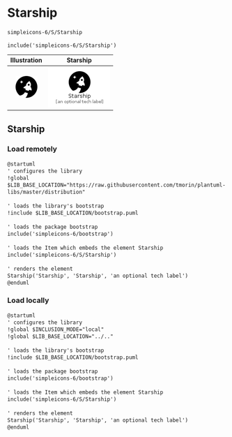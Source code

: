 # Starship


```text
simpleicons-6/S/Starship
```

```text
include('simpleicons-6/S/Starship')
```



| Illustration | Starship |
| :---: | :---: |
| ![illustration for Illustration](../../simpleicons-6/S/Starship.png) | ![illustration for Starship](../../simpleicons-6/S/Starship.Local.png) |




## Starship

### Load remotely
```plantuml
@startuml
' configures the library
!global $LIB_BASE_LOCATION="https://raw.githubusercontent.com/tmorin/plantuml-libs/master/distribution"

' loads the library's bootstrap
!include $LIB_BASE_LOCATION/bootstrap.puml

' loads the package bootstrap
include('simpleicons-6/bootstrap')

' loads the Item which embeds the element Starship
include('simpleicons-6/S/Starship')

' renders the element
Starship('Starship', 'Starship', 'an optional tech label')
@enduml
```

### Load locally
```plantuml
@startuml
' configures the library
!global $INCLUSION_MODE="local"
!global $LIB_BASE_LOCATION="../.."

' loads the library's bootstrap
!include $LIB_BASE_LOCATION/bootstrap.puml

' loads the package bootstrap
include('simpleicons-6/bootstrap')

' loads the Item which embeds the element Starship
include('simpleicons-6/S/Starship')

' renders the element
Starship('Starship', 'Starship', 'an optional tech label')
@enduml
```

